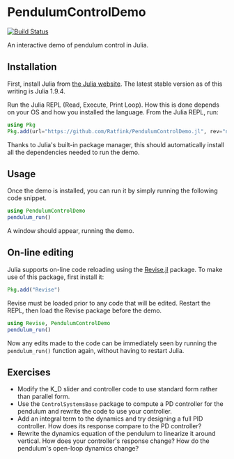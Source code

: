 # PendulumControlDemo

[![Build Status](https://github.com/Ratfink/PendulumControlDemo.jl/actions/workflows/CI.yml/badge.svg?branch=main)](https://github.com/Ratfink/PendulumControlDemo.jl/actions/workflows/CI.yml?query=branch%3Amain)

An interactive demo of pendulum control in Julia.

## Installation

First, install Julia from [the Julia website](https://julialang.org/downloads/).
The latest stable version as of this writing is Julia 1.9.4.

Run the Julia REPL (Read, Execute, Print Loop).  How this is done depends on
your OS and how you installed the language.  From the Julia REPL, run:

```julia
using Pkg
Pkg.add(url="https://github.com/Ratfink/PendulumControlDemo.jl", rev="no-joystick")
```

Thanks to Julia's built-in package manager, this should automatically install
all the dependencies needed to run the demo.

## Usage

Once the demo is installed, you can run it by simply running the following
code snippet.

```julia
using PendulumControlDemo
pendulum_run()
```

A window should appear, running the demo.

## On-line editing

Julia supports on-line code reloading using the
[Revise.jl](https://timholy.github.io/Revise.jl/stable/) package.  To make use
of this package, first install it:

```julia
Pkg.add("Revise")
```

Revise must be loaded prior to any code that will be edited.  Restart the REPL,
then load the Revise package before the demo.

```julia
using Revise, PendulumControlDemo
pendulum_run()
```

Now any edits made to the code can be immediately seen by running the
`pendulum_run()` function again, without having to restart Julia.

## Exercises

* Modify the K_D slider and controller code to use standard form rather than
  parallel form.
* Use the `ControlSystemsBase` package to compute a PD controller for the
  pendulum and rewrite the code to use your controller.
* Add an integral term to the dynamics and try designing a full PID controller.
  How does its response compare to the PD controller?
* Rewrite the dynamics equation of the pendulum to linearize it around
  vertical.  How does your controller's response change?  How do the pendulum's
  open-loop dynamics change?
